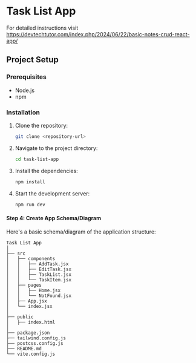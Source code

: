 # Task List App
For detailed instructions visit
https://devtechtutor.com/index.php/2024/06/22/basic-notes-crud-react-app/

## Project Setup

### Prerequisites

- Node.js
- npm

### Installation

1. Clone the repository:
   ```sh
   git clone <repository-url>
2. Navigate to the project directory:
    ```sh
    cd task-list-app
3. Install the dependencies:
    ```sh
    npm install
4. Start the development server:
    ```sh
    npm run dev
#### Step 4: Create App Schema/Diagram

Here's a basic schema/diagram of the application structure:

```plaintext
Task List App
│
├── src
│   ├── components
│   │   ├── AddTask.jsx
│   │   ├── EditTask.jsx
│   │   ├── TaskList.jsx
│   │   └── TaskItem.jsx
│   ├── pages
│   │   ├── Home.jsx
│   │   └── NotFound.jsx
│   ├── App.jsx
│   └── index.jsx
│
├── public
│   ├── index.html
│
├── package.json
├── tailwind.config.js
├── postcss.config.js
├── README.md
└── vite.config.js
